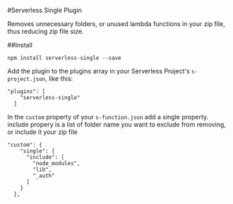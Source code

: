 #Serverless Single Plugin

Removes unnecessary folders, or unused lambda functions in your zip file, thus reducing zip file size.

##Install

```
npm install serverless-single --save
```

Add the plugin to the plugins array in your Serverless Project's `s-project.json`, like this:

```
"plugins": [
    "serverless-single"
  ]
```

In the `custom` property of your `s-function.json` add a single property. include propery is a list of folder name you want to exclude from removing, or include it your zip file
```
"custom": {
    "single": {
      "include": [
        "node_modules",
        "lib",
        "_auth"
      ]
    }
  },
```
 
